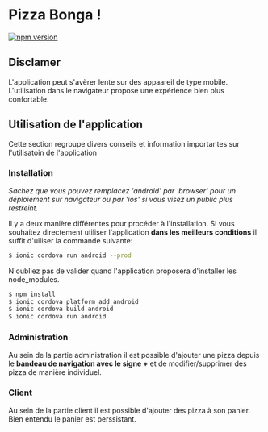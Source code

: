 # Pizza Bonga !

[![npm version](https://badge.fury.io/js/npm.svg)](https://badge.fury.io/js/npm)

## Disclamer

L'application peut s'avèrer lente sur des appaareil de type mobile. L'utilisation dans le navigateur propose une expérience bien plus confortable.

## Utilisation de l'application

Cette section regroupe divers conseils et information importantes sur l'utilisatoin de l'application

### Installation

*Sachez que vous pouvez remplacez 'android' par 'browser' pour un déploiement sur navigateur ou par 'ios' si vous visez un public plus restreint.*

Il y a deux manière différentes pour procéder à l'installation. Si vous souhaitez directement utiliser l'application **dans les meilleurs conditions** il suffit d'uiliser la commande suivante:

```bash
$ ionic cordova run android --prod
```

N'oubliez pas de valider quand l'application proposera d'installer les node_modules.

```bash
$ npm install
$ ionic cordova platform add android
$ ionic cordova build android
$ ionic cordova run android
```


### Administration

Au sein de la partie administration il est possible d'ajouter une pizza depuis le **bandeau de navigation avec le signe +** et de modifier/supprimer des pizza de manière individuel.

### Client

Au sein de la partie client il est possible d'ajouter des pizza à son panier. Bien entendu le panier est perssistant.
